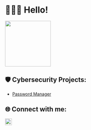 <h1>👩🏻‍💻 Hello!</h1>
<img src="https://cdn-icons-png.flaticon.com/512/6187/6187466.png" width="150" height="150">

<h2>🛡️ Cybersecurity Projects:</h2>

- [Password Manager](https://github.com)

<h2>🌐 Connect with me:</h2>

[<img align="left" alt="LinkedIn" width="22px" src="https://cdn.jsdelivr.net/npm/simple-icons@v3/icons/linkedin.svg" />][linkedin]

[linkedin]: https://linkedin.com/in/prawnbake
